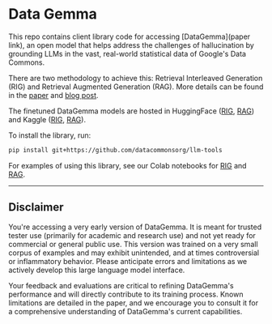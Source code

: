 # Data Gemma

This repo contains client library code for accessing [DataGemma](paper link), an
open model that helps address the challenges of hallucination by grounding LLMs
in the vast, real-world statistical data of Google's Data Commons.

There are two methodology to achieve this: Retrieval Interleaved Generation
(RIG) and Retrieval Augmented Generation (RAG). More details can be found in the
[paper](link) and [blog post](link).

The finetuned DataGemma models are hosted in HuggingFace
([RIG](https://huggingface.co/google/datagemma-rig-27b-it),
[RAG](https://huggingface.co/google/datagemma-rag-27b-it)) and Kaggle
([RIG](https://www.kaggle.com/models/google/datagemma-rig),
[RAG](https://www.kaggle.com/models/google/datagemma-rag)).

To install the library, run:

```bash
pip install git+https://github.com/datacommonsorg/llm-tools
```

For examples of using this library, see our Colab notebooks for [RIG](https://github.com/datacommonsorg/llm-tools/blob/main/notebooks/data_gemma_rig.ipynb)
and
[RAG](https://github.com/datacommonsorg/llm-tools/blob/main/notebooks/data_gemma_rag.ipynb).

-----------
Disclaimer
-----------
You're accessing a very early version of DataGemma. It is meant for trusted tester use (primarily for academic and research use) and not yet ready for commercial or general public use. This version was trained on a very small corpus of examples and may exhibit unintended, and at times controversial or inflammatory behavior. Please anticipate errors and limitations as we actively develop this large language model interface.

Your feedback and evaluations are critical to refining DataGemma's performance and will directly contribute to its training process. Known limitations are detailed in the paper, and we encourage you to consult it for a comprehensive understanding of DataGemma's current capabilities.
